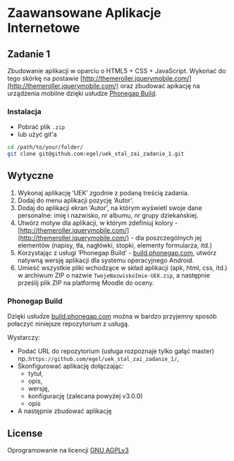 # Zaawansowane Aplikacje Internetowe

## Zadanie 1
Zbudowanie aplikacji w oparciu o HTML5 + CSS + JavaScript. Wykońać do tego skórkę na postawie [http://themeroller.jquerymobile.com/](http://themeroller.jquerymobile.com/) oraz zbudować apikację na urządzenia mobilne dzięki usłudze [Phonegap Build](http://build.phonegap.com).

### Instalacja

 - Pobrać plik `.zip`
 - lub użyć git'a

```bash
cd /path/to/your/folder/
git clone git@github.com:egel/uek_stal_zai_zadanie_1.git
```

## Wytyczne

  1. Wykonaj aplikację ‘UEK’ zgodnie z podaną treścią zadania.
  2. Dodaj do menu aplikacji pozycję ‘Autor’.
  3. Dodaj do aplikacji ekran ‘Autor’, na którym wyświetl swoje dane personalne: imię i nazwisko, nr albumu, nr grupy dziekańskiej.
  4. Utwórz motyw dla aplikacji, w którym zdefiniuj kolory - [http://themeroller.jquerymobile.com/](http://themeroller.jquerymobile.com/) -  dla poszczególnych jej elementów (napisy, tła, nagłówki, stopki, elementy formularza, itd.)
  5. Korzystając z usługi ‘Phonegap Build’ - [build.phonegap.com](http://build.phonegap.com), utwórz natywną wersję aplikacji dla systemu operacyjnego Android.
  6. Umieść wszystkie pliki wchodzące w skład aplikacji (apk, html, css, itd.) w archiwum ZIP o nazwie `TwojeNazwiskoImie-UEK.zip`, a następnie prześlij plik ZIP na platformę Moodle do oceny.

### Phonegap Build

Dzięki usłudze [build.phonegap.com](http://build.phonegap.com) można w bardzo przyjemny sposób połaczyć niniejsze repozytorium z usługą.

Wystarczy:

  - Podać URL do repozytorium (usługa rozpoznaje tylko gałąć master) np.:`https://github.com/egel/uek_stal_zai_zadanie_1/`,
  - Skonfigurować aplikację dołączając:
    - tytuł,
    - opis,
    - wersję,
    - konfigurację (zalecana powyżej v3.0.0)
    - opis
  - A następnie zbudować aplikację

## License
Oprogramowanie na licencji [GNU AGPLv3](http://www.gnu.org/licenses/agpl-3.0.html)
